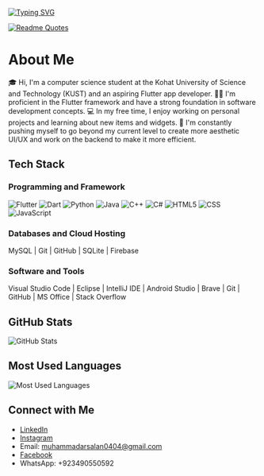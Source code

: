 
[![Typing SVG](https://readme-typing-svg.demolab.com?font=Fira+Code&duration=3000&pause=1000&color=F71111&center=true&vCenter=true&width=435&lines=Assalam+O+Aalaikom!;Hello!+There+%F0%9F%91%8B)](https://github.com/MuhammadArsalan-04)


[![Readme Quotes](https://quotes-github-readme.vercel.app/api?type=horizontal&theme=dark)](https://github.com/MuhammadArsalan-04)

# About Me

🎓 Hi, I'm a computer science student at the Kohat University of Science and Technology (KUST) and an aspiring Flutter app developer.
👨‍💻 I'm proficient in the Flutter framework and have a strong foundation in software development concepts.
💻 In my free time, I enjoy working on personal projects and learning about new items and widgets.
🌱 I'm constantly pushing myself to go beyond my current level to create more aesthetic UI/UX and work on the backend to make it more efficient.

## Tech Stack

### Programming and Framework

![Flutter](https://i.imgur.com/ZK3CNlv.png) ![Dart](https://i.imgur.com/irXT1e0.png) ![Python](https://i.imgur.com/rKfYJv1.png) ![Java](https://i.imgur.com/QQg4B9Y.png) ![C++](https://i.imgur.com/YLs2lXm.png) ![C#](https://i.imgur.com/1w3zB7L.png) ![HTML5](https://i.imgur.com/d1JxZC9.png) ![CSS](https://i.imgur.com/vApbGso.png) ![JavaScript](https://i.imgur.com/u7ifzWm.png)

### Databases and Cloud Hosting

MySQL | Git | GitHub | SQLite | Firebase

### Software and Tools

Visual Studio Code | Eclipse | IntelliJ IDE | Android Studio | Brave | Git | GitHub | MS Office | Stack Overflow

## GitHub Stats

![GitHub Stats](https://github-readme-stats.vercel.app/api?username=MuhammadArsalan-04&show_icons=true&hide_title=true&count_private=true&hide=prs&theme=light)

## Most Used Languages

![Most Used Languages](https://github-readme-stats.vercel.app/api/top-langs/?username=MuhammadArsalan-04&layout=compact&hide=html,css&theme=dark)

## Connect with Me

- [LinkedIn](https://www.linkedin.com/in/muhammad-arsalan-64a874233)
- [Instagram](https://instagram.com/muhammad_.arsalan?igshid=ZDc4ODBmNjlmNQ==)
- Email: muhammadarsalan0404@gmail.com
- [Facebook](https://www.facebook.com/profile.php?id=100017869321263)
- WhatsApp: +923490550592

<!--
**MuhammadArsalan-04/MuhammadArsalan-04** is a ✨ _special_ ✨ repository because its `README.md` (this file) appears on your GitHub profile.

Here are some ideas to get you started:

- 🔭 I’m currently working on ...
- 🌱 I’m currently learning ...
- 👯 I’m looking to collaborate on ...
- 🤔 I’m looking for help with ...
- 💬 Ask me about ...
- 📫 How to reach me: ...
- 😄 Pronouns: ...
- ⚡ Fun fact: ...
-->
